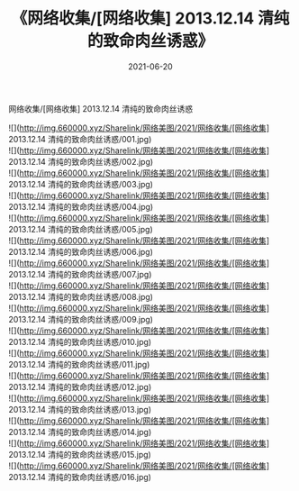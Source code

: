 ﻿---
layout: post
title:  《网络收集/[网络收集] 2013.12.14 清纯的致命肉丝诱惑》
date:   2021-06-20
img: http://img.660000.xyz/Sharelink/网络美图/2021/网络收集/[网络收集] 2013.12.14 清纯的致命肉丝诱惑/000.jpg
categories: [美女, 清纯, 唯美]
---

网络收集/[网络收集] 2013.12.14 清纯的致命肉丝诱惑

 ![](http://img.660000.xyz/Sharelink/网络美图/2021/网络收集/[网络收集] 2013.12.14 清纯的致命肉丝诱惑/001.jpg) <br>![](http://img.660000.xyz/Sharelink/网络美图/2021/网络收集/[网络收集] 2013.12.14 清纯的致命肉丝诱惑/002.jpg) <br>![](http://img.660000.xyz/Sharelink/网络美图/2021/网络收集/[网络收集] 2013.12.14 清纯的致命肉丝诱惑/003.jpg) <br>![](http://img.660000.xyz/Sharelink/网络美图/2021/网络收集/[网络收集] 2013.12.14 清纯的致命肉丝诱惑/004.jpg) <br>![](http://img.660000.xyz/Sharelink/网络美图/2021/网络收集/[网络收集] 2013.12.14 清纯的致命肉丝诱惑/005.jpg) <br>![](http://img.660000.xyz/Sharelink/网络美图/2021/网络收集/[网络收集] 2013.12.14 清纯的致命肉丝诱惑/006.jpg) <br>![](http://img.660000.xyz/Sharelink/网络美图/2021/网络收集/[网络收集] 2013.12.14 清纯的致命肉丝诱惑/007.jpg) <br>![](http://img.660000.xyz/Sharelink/网络美图/2021/网络收集/[网络收集] 2013.12.14 清纯的致命肉丝诱惑/008.jpg) <br>![](http://img.660000.xyz/Sharelink/网络美图/2021/网络收集/[网络收集] 2013.12.14 清纯的致命肉丝诱惑/009.jpg) <br>![](http://img.660000.xyz/Sharelink/网络美图/2021/网络收集/[网络收集] 2013.12.14 清纯的致命肉丝诱惑/010.jpg) <br>![](http://img.660000.xyz/Sharelink/网络美图/2021/网络收集/[网络收集] 2013.12.14 清纯的致命肉丝诱惑/011.jpg) <br>![](http://img.660000.xyz/Sharelink/网络美图/2021/网络收集/[网络收集] 2013.12.14 清纯的致命肉丝诱惑/012.jpg) <br>![](http://img.660000.xyz/Sharelink/网络美图/2021/网络收集/[网络收集] 2013.12.14 清纯的致命肉丝诱惑/013.jpg) <br>![](http://img.660000.xyz/Sharelink/网络美图/2021/网络收集/[网络收集] 2013.12.14 清纯的致命肉丝诱惑/014.jpg) <br>![](http://img.660000.xyz/Sharelink/网络美图/2021/网络收集/[网络收集] 2013.12.14 清纯的致命肉丝诱惑/015.jpg) <br>![](http://img.660000.xyz/Sharelink/网络美图/2021/网络收集/[网络收集] 2013.12.14 清纯的致命肉丝诱惑/016.jpg) <br>